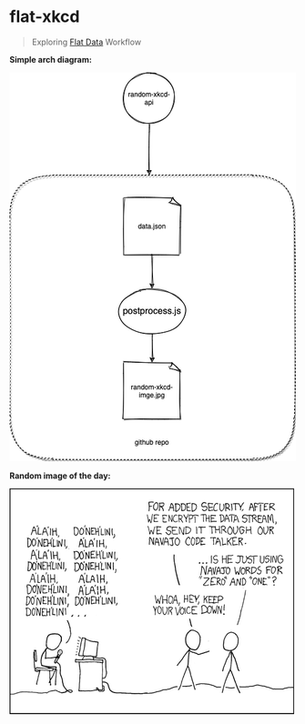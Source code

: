 # flat-xkcd
> Exploring [Flat Data](https://octo.github.com/projects/flat-data) Workflow

__Simple arch diagram:__


![arch](./flat-xkcd-arch.png)

__Random image of the day:__

![img](./random-xkcd-imge.jpg)
